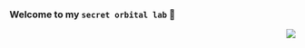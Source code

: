 ### Welcome to my `secret orbital lab` 🔭

<img align=right src='https://giphy.com/embed/dzTCcL5G3Lw8tw7CWa'/>
<!--https://github.githubassets.com/images/mona-whisper.gif-->
